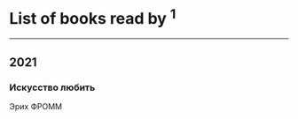 # List of books read by [](https://plus.google.com/u/0/107186214049884880219/)<sup>1</sup>
---

## 2021

### Искусство любить
Эрих ФРОММ



